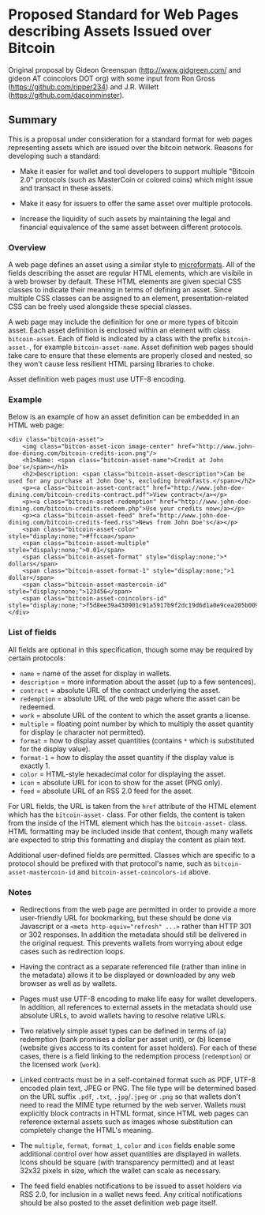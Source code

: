 # Proposed Standard for Web Pages describing Assets Issued over Bitcoin

Original proposal by Gideon Greenspan (http://www.gidgreen.com/ and gideon AT coincolors DOT org) with some input from Ron Gross (https://github.com/ripper234) and J.R. Willett (https://github.com/dacoinminster).

## Summary

This is a proposal under consideration for a standard format for web pages representing assets which are issued over the bitcoin network. Reasons for developing such a standard:

* Make it easier for wallet and tool developers to support multiple "Bitcoin 2.0" protocols (such as MasterCoin or colored coins) which might issue and transact in these assets.

* Make it easy for issuers to offer the same asset over multiple protocols.

* Increase the liquidity of such assets by maintaining the legal and financial equivalence of the same asset between different protocols.

### Overview

A web page defines an asset using a similar style to [microformats](http://microformats.org). All of the fields describing the asset are regular HTML elements, which are visibile in a web browser by default. These HTML elements are given special CSS classes to indicate their meaning in terms of defining an asset. Since multiple CSS classes can be assigned to an element, presentation-related CSS can be freely used alongside these special classes.

A web page may include the definition for one or more types of bitcoin asset. Each asset definition is enclosed within an element with class `bitcoin-asset`. Each of field is indicated by a class with the prefix `bitcoin-asset-`, for example `bitcoin-asset-name`. Asset definition web pages should take care to ensure that these elements are properly closed and nested, so they won't cause less resilient HTML parsing libraries to choke.

Asset definition web pages must use UTF-8 encoding.

### Example

Below is an example of how an asset definition can be embedded in an HTML web page:

```
<div class="bitcoin-asset">
	<img class="bitcon-asset-icon image-center" href="http://www.john-doe-dining.com/bitcoin-credits-icon.png"/>
	<h1>Name: <span class="bitcoin-asset-name">Credit at John Doe's</span></h1>
	<h2>Description: <span class="bitcoin-asset-description">Can be used for any purchase at John Doe's, excluding breakfasts.</span></h2>
	<p><a class="bitcoin-asset-contract" href="http://www.john-doe-dining.com/bitcoin-credits-contract.pdf">View contract</a></p>
	<p><a class="bitcoin-asset-redemption" href="http://www.john-doe-dining.com/bitcoin-credits-redeem.php">Use your credits now</a></p>
	<p><a class="bitcoin-asset-feed" href="http://www.john-doe-dining.com/bitcoin-credits-feed.rss">News from John Doe's</a></p>
	<span class="bitcoin-asset-color" style="display:none;">#ffccaa</span>
	<span class="bitcoin-asset-multiple" style="dispaly:none;">0.01</span>
	<span class="bitcoin-asset-format" style="display:none;">* dollars</span>
	<span class="bitcoin-asset-format-1" style="display:none;">1 dollar</span>
	<span class="bitcoin-asset-mastercoin-id" style="display:none;">123456</span>
	<span class="bitcoin-asset-coincolors-id" style="display:none;">f5d8ee39a430901c91a5917b9f2dc19d6d1a0e9cea205b009ca73dd04470b9a6</span>
</div>
```

### List of fields

All fields are optional in this specification, though some may be required by certain protocols:

* `name` = name of the asset for display in wallets.
* `description` = more information about the asset (up to a few sentences).
* `contract` = absolute URL of the contract underlying the asset.
* `redemption` = absolute URL of the web page where the asset can be redeemed.
* `work` = absolute URL of the content to which the asset grants a license.
* `multiple` = floating point number by which to multiply the asset quantity for display (`e` character not permitted).
* `format` = how to display asset quantities (contains `*` which is substituted for the display value).
* `format-1` = how to display the asset quantity if the display value is exactly 1.
* `color` = HTML-style hexadecimal color for displaying the asset.
* `icon` = absolute URL for icon to show for the asset (PNG only).
* `feed` = absolute URL of an RSS 2.0 feed for the asset.

For URL fields, the URL is taken from the `href` attribute of the HTML element which has the `bitcoin-asset-` class. For other fields, the content is taken from the inside of the HTML element which has the `bitcoin-asset-` class. HTML formatting may be included inside that content, though many wallets are expected to strip this formatting and display the content as plain text.

Additional user-defined fields are permitted. Classes which are specific to a protocol should be prefixed with that protocol's name, such as `bitcoin-asset-mastercoin-id` and `bitcoin-asset-coincolors-id` above.

### Notes

* Redirections from the web page are permitted in order to provide a more user-friendly URL for bookmarking, but these should be done via Javascript or a `<meta http-equiv="refresh" ...>` rather than HTTP 301 or 302 responses. In addition the metadata should still be delivered in the original request. This prevents wallets from worrying about edge cases such as redirection loops.

* Having the contract as a separate referenced file (rather than inline in the metadata) allows it to be displayed or downloaded by any web browser as well as by wallets.

* Pages must use UTF-8 encoding to make life easy for wallet developers. In addition, all references to external assets in the metadata should use absolute URLs, to avoid wallets having to resolve relative URLs.

* Two relatively simple asset types can be defined in terms of (a) redemption (bank promises a dollar per asset unit), or (b) license (website gives access to its content for asset holders). For each of these cases, there is a field linking to the redemption process (`redemption`) or the licensed work (`work`).

* Linked contracts must be in a self-contained format such as PDF, UTF-8 encoded plain text, JPEG or PNG. The file type will be determined based on the URL suffix `.pdf`, `.txt`, `.jpg`/`.jpeg` or `.png` so that wallets don't need to read the MIME type returned by the web server. Wallets must explicitly block contracts in HTML format, since HTML web pages can reference external assets such as images whose substitution can completely change the HTML's meaning.

* The `multiple`, `format`, `format_1`, `color` and `icon` fields enable some additional control over how asset quantities are displayed in wallets. Icons should be square (with transparency permitted) and at least 32x32 pixels in size, which the wallet can scale as necessary.

* The feed field enables notifications to be issued to asset holders via RSS 2.0, for inclusion in a wallet news feed. Any critical notifications should be also posted to the asset definition web page itself.